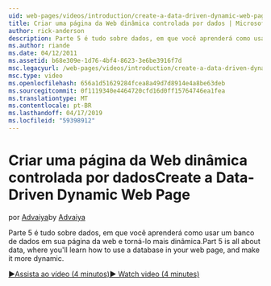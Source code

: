 ```yaml
---
uid: web-pages/videos/introduction/create-a-data-driven-dynamic-web-page
title: Criar uma página da Web dinâmica controlada por dados | Microsoft Docs
author: rick-anderson
description: Parte 5 é tudo sobre dados, em que você aprenderá como usar um banco de dados em sua página da web e torná-lo mais dinâmica.
ms.author: riande
ms.date: 04/12/2011
ms.assetid: b68e309e-1d76-4bf4-8623-3e6be3916f7d
msc.legacyurl: /web-pages/videos/introduction/create-a-data-driven-dynamic-web-page
msc.type: video
ms.openlocfilehash: 656a1d51629284fcea8a49d7d8914e4a8be63deb
ms.sourcegitcommit: 0f1119340e4464720cfd16d0ff15764746ea1fea
ms.translationtype: MT
ms.contentlocale: pt-BR
ms.lasthandoff: 04/17/2019
ms.locfileid: "59398912"
---
```

# <a name="create-a-data-driven-dynamic-web-page"></a><span data-ttu-id="0c362-103">Criar uma página da Web dinâmica controlada por dados</span><span class="sxs-lookup"><span data-stu-id="0c362-103">Create a Data-Driven Dynamic Web Page</span></span>

<span data-ttu-id="0c362-104">por [Advaiya](https://twitter.com/Advaiyasolns)</span><span class="sxs-lookup"><span data-stu-id="0c362-104">by [Advaiya](https://twitter.com/Advaiyasolns)</span></span>

<span data-ttu-id="0c362-105">Parte 5 é tudo sobre dados, em que você aprenderá como usar um banco de dados em sua página da web e torná-lo mais dinâmica.</span><span class="sxs-lookup"><span data-stu-id="0c362-105">Part 5 is all about data, where you'll learn how to use a database in your web page, and make it more dynamic.</span></span>

[<span data-ttu-id="0c362-106">&#9654;Assista ao vídeo (4 minutos)</span><span class="sxs-lookup"><span data-stu-id="0c362-106">&#9654; Watch video (4 minutes)</span></span>](https://channel9.msdn.com/Blogs/ASP-NET-Site-Videos/create-a-data-driven-dynamic-web-page)
